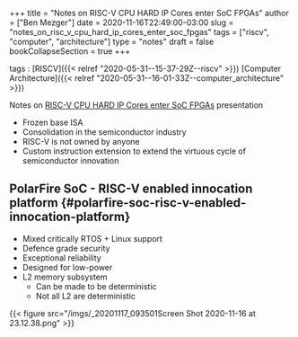 +++
title = "Notes on RISC-V CPU HARD IP Cores enter SoC FPGAs"
author = ["Ben Mezger"]
date = 2020-11-16T22:49:00-03:00
slug = "notes_on_risc_v_cpu_hard_ip_cores_enter_soc_fpgas"
tags = ["riscv", "computer", "architecture"]
type = "notes"
draft = false
bookCollapseSection = true
+++

tags
: [RISCV]({{< relref "2020-05-31--15-37-29Z--riscv" >}}) [Computer Architecture]({{< relref "2020-05-31--16-01-33Z--computer_architecture" >}})

Notes on [RISC-V CPU HARD IP Cores enter SoC FPGAs](https://ieeechicago.org/event/ieee-chicago-rockford-consultants-network-risc-v-cpu-hard-ip-cores-enter-soc-fpgas-virtual-meeting/) presentation

- Frozen base ISA
- Consolidation in the semiconductor industry
- RISC-V is not owned by anyone
- Custom instruction extension to extend the virtuous cycle of semiconductor
  innovation

## PolarFire SoC - RISC-V enabled innocation platform {#polarfire-soc-risc-v-enabled-innocation-platform}

- Mixed critically RTOS + Linux support
- Defence grade security
- Exceptional reliability
- Designed for low-power
- L2 memory subsystem
  - Can be made to be deterministic
  - Not all L2 are deterministic

{{< figure src="/imgs/_20201117_093501Screen Shot 2020-11-16 at 23.12.38.png" >}}
